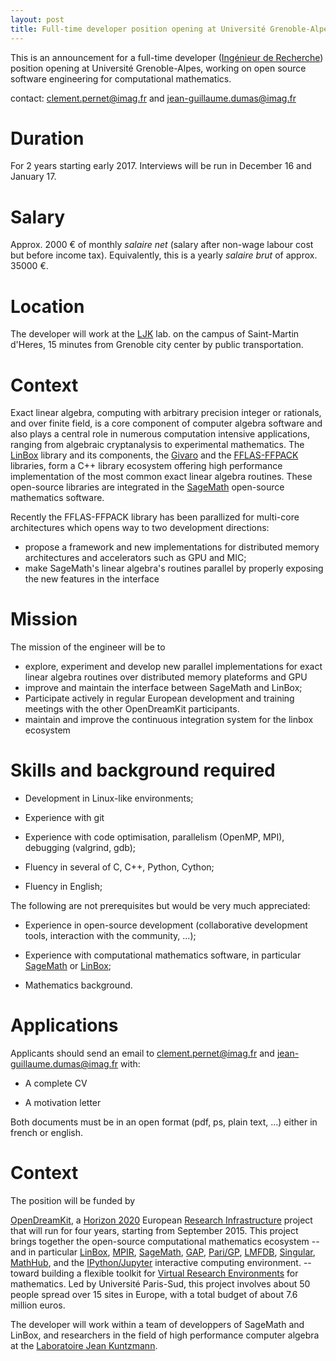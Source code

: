 ```yaml
---
layout: post
title: Full-time developer position opening at Université Grenoble-Alpes (ex UJF) for 2017
---
```


This is an announcement for a full-time developer ([Ingénieur de
Recherche](http://fr.wikipedia.org/wiki/Ing%C3%A9nieur_de_recherche))
position opening at Université Grenoble-Alpes, working on open source
software engineering for computational mathematics.

contact: clement.pernet@imag.fr and jean-guillaume.dumas@imag.fr

# Duration

For 2 years starting early 2017. Interviews will be run in December 16 and
January 17.

# Salary

Approx. 2000 € of monthly *salaire net* (salary after non-wage labour cost but before
income tax). Equivalently, this is a yearly *salaire brut* of approx. 35000 €.

# Location

The developer will work at the [LJK](http://www-ljk.imag.fr) lab. on the campus of Saint-Martin d'Heres, 15 minutes
from Grenoble city center by public transportation.

# Context

Exact linear algebra, computing with arbitrary precision integer or rationals, and over finite field, is a core component of computer algebra software and also plays a central role in numerous computation intensive applications, ranging from algebraic cryptanalysis to experimental mathematics.
The [LinBox](http://github.com/linbox-team/linbox) library and its components, the [Givaro](http://github.com/linbox-team/givaro) and the [FFLAS-FFPACK](http://github.com/linbox-team/fflas-ffpack) libraries, form a C++ library ecosystem offering high performance implementation of the most common exact linear algebra routines.
These open-source libraries are integrated in the [SageMath](http://sagemath.org) open-source mathematics software.

Recently the FFLAS-FFPACK library has been parallized for multi-core architectures which opens way to two development directions:

-  propose a framework and new implementations for distributed memory architectures and accelerators such as GPU and MIC;
- make SageMath's linear algebra's routines parallel by properly exposing the new features in the interface

# Mission

The mission of the engineer will be to

- explore, experiment and develop new parallel implementations for exact linear algebra routines over distributed memory plateforms and GPU
- improve and maintain the interface between SageMath and LinBox;
- Participate actively in regular European development and training meetings with the other OpenDreamKit participants.
- maintain and improve the continuous integration system for the linbox ecosystem

# Skills and background required

- Development in Linux-like environments;

- Experience with git

- Experience with code optimisation, parallelism (OpenMP, MPI), debugging (valgrind, gdb);

- Fluency in several of C, C++, Python, Cython;

- Fluency in English;

The following are not prerequisites but would be very much appreciated:

- Experience in open-source development (collaborative development tools, interaction with the community, ...);

- Experience with computational mathematics software, in particular
  [SageMath](http://sagemath.org) or [LinBox](http://github.com/linbox-team/);

- Mathematics background.

# Applications

Applicants should send an email to clement.pernet@imag.fr and jean-guillaume.dumas@imag.fr with:

- A complete CV

- A motivation letter

Both documents must be in an open format (pdf, ps, plain text, ...) either in
french or english.

# Context

The position will be funded by

[OpenDreamKit](http://opendreamkit.org), a
[Horizon 2020](https://ec.europa.eu/programmes/horizon2020/)
European [Research Infrastructure](https://ec.europa.eu/programmes/horizon2020/en/h2020-section/european-research-infrastructures-including-e-infrastructures)
project that will run for four years, starting from September
2015. This project brings together the open-source computational
mathematics ecosystem -- and in particular
[LinBox](http://linalg.org/),
[MPIR](http://mpir.org),
[SageMath](http://sagemath.org/),
[GAP](http://www.gap-system.org/),
[Pari/GP](http://pari.math.u-bordeaux.fr/),
[LMFDB](http://lmfdb.org/),
[Singular](http://www.singular.uni-kl.de/),
[MathHub](https://mathhub.info/),
and the
[IPython/Jupyter](http://jupyter.org/) interactive computing
environment.
-- toward building a
flexible toolkit for
[Virtual Research Environments](http://www.2020-horizon.com/e-Infrastructures-for-virtual-research-environments-%28VRE%29-i1490.html)
for mathematics. Led by Université Paris-Sud, this project involves
about 50 people spread over 15 sites in Europe, with a total budget of
about 7.6 million euros.

The developer will work within a team of developpers of SageMath and LinBox, and researchers in the field of high performance computer algebra
at the [Laboratoire Jean Kuntzmann](http://www-ljk.imag.fr/).



